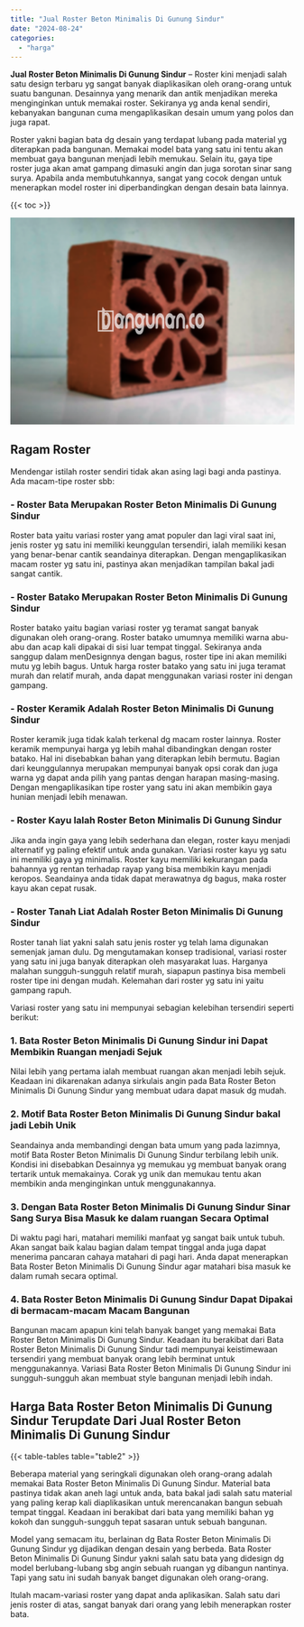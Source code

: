 ```yaml
---
title: "Jual Roster Beton Minimalis Di Gunung Sindur"
date: "2024-08-24"
categories: 
  - "harga"
---
```


**Jual Roster Beton Minimalis Di Gunung Sindur** – Roster kini menjadi salah satu design terbaru yg sangat banyak diaplikasikan oleh orang-orang untuk suatu bangunan. Desainnya yang menarik dan antik menjadikan mereka menginginkan untuk memakai roster. Sekiranya yg anda kenal sendiri, kebanyakan bangunan cuma mengaplikasikan desain umum yang polos dan juga rapat.

Roster yakni bagian bata dg desain yang terdapat lubang pada material yg diterapkan pada bangunan. Memakai model bata yang satu ini tentu akan membuat gaya bangunan menjadi lebih memukau. Selain itu, gaya tipe roster juga akan amat gampang dimasuki angin dan juga sorotan sinar sang surya. Apabila anda membutuhkannya, sangat yang cocok dengan untuk menerapkan model roster ini diperbandingkan dengan desain bata lainnya.

{{< toc >}}

![Jual Roster Beton Minimalis Di Gunung Sindur](/images/bata-roster-minimalis-27.png)

## Ragam Roster

Mendengar istilah roster sendiri tidak akan asing lagi bagi anda pastinya. Ada macam-tipe roster sbb:

### \- Roster Bata Merupakan Roster Beton Minimalis Di Gunung Sindur

Roster bata yaitu variasi roster yang amat populer dan lagi viral saat ini, jenis roster yg satu ini memiliki keunggulan tersendiri, ialah memiliki kesan yang benar-benar cantik seandainya diterapkan. Dengan mengaplikasikan macam roster yg satu ini, pastinya akan menjadikan tampilan bakal jadi sangat cantik.

### \- Roster Batako Merupakan Roster Beton Minimalis Di Gunung Sindur

Roster batako yaitu bagian variasi roster yg teramat sangat banyak digunakan oleh orang-orang. Roster batako umumnya memiliki warna abu-abu dan acap kali dipakai di sisi luar tempat tinggal. Sekiranya anda sanggup dalam menDesignnya dengan bagus, roster tipe ini akan memiliki mutu yg lebih bagus. Untuk harga roster batako yang satu ini juga teramat murah dan relatif murah, anda dapat menggunakan variasi roster ini dengan gampang.

### \- Roster Keramik Adalah Roster Beton Minimalis Di Gunung Sindur

Roster keramik juga tidak kalah terkenal dg macam roster lainnya. Roster keramik mempunyai harga yg lebih mahal dibandingkan dengan roster batako. Hal ini disebabkan bahan yang diterapkan lebih bermutu. Bagian dari keunggulannya merupakan mempunyai banyak opsi corak dan juga warna yg dapat anda pilih yang pantas dengan harapan masing-masing. Dengan mengaplikasikan tipe roster yang satu ini akan membikin gaya hunian menjadi lebih menawan.

### \- Roster Kayu Ialah Roster Beton Minimalis Di Gunung Sindur

Jika anda ingin gaya yang lebih sederhana dan elegan, roster kayu menjadi alternatif yg paling efektif untuk anda gunakan. Variasi roster kayu yg satu ini memiliki gaya yg minimalis. Roster kayu memiliki kekurangan pada bahannya yg rentan terhadap rayap yang bisa membikin kayu menjadi keropos. Seandainya anda tidak dapat merawatnya dg bagus, maka roster kayu akan cepat rusak.

### \- Roster Tanah Liat Adalah Roster Beton Minimalis Di Gunung Sindur

Roster tanah liat yakni salah satu jenis roster yg telah lama digunakan semenjak jaman dulu. Dg mengutamakan konsep tradisional, variasi roster yang satu ini juga banyak diterapkan oleh masyarakat luas. Harganya malahan sungguh-sungguh relatif murah, siapapun pastinya bisa membeli roster tipe ini dengan mudah. Kelemahan dari roster yg satu ini yaitu gampang rapuh.

Variasi roster yang satu ini mempunyai sebagian kelebihan tersendiri seperti berikut:

### 1\. Bata Roster Beton Minimalis Di Gunung Sindur ini Dapat Membikin Ruangan menjadi Sejuk

Nilai lebih yang pertama ialah membuat ruangan akan menjadi lebih sejuk. Keadaan ini dikarenakan adanya sirkulais angin pada Bata Roster Beton Minimalis Di Gunung Sindur yang membuat udara dapat masuk dg mudah.

### 2\. Motif Bata Roster Beton Minimalis Di Gunung Sindur bakal jadi Lebih Unik

Seandainya anda membandingi dengan bata umum yang pada lazimnya, motif Bata Roster Beton Minimalis Di Gunung Sindur terbilang lebih unik. Kondisi ini disebabkan Desainnya yg memukau yg membuat banyak orang tertarik untuk memakainya. Corak yg unik dan memukau tentu akan membikin anda menginginkan untuk menggunakannya.

### 3\. Dengan Bata Roster Beton Minimalis Di Gunung Sindur Sinar Sang Surya Bisa Masuk ke dalam ruangan Secara Optimal

Di waktu pagi hari, matahari memiliki manfaat yg sangat baik untuk tubuh. Akan sangat baik kalau bagian dalam tempat tinggal anda juga dapat menerima pancaran cahaya matahari di pagi hari. Anda dapat menerapkan Bata Roster Beton Minimalis Di Gunung Sindur agar matahari bisa masuk ke dalam rumah secara optimal.

### 4\. Bata Roster Beton Minimalis Di Gunung Sindur Dapat Dipakai di bermacam-macam Macam Bangunan

Bangunan macam apapun kini telah banyak banget yang memakai Bata Roster Beton Minimalis Di Gunung Sindur. Keadaan itu berakibat dari Bata Roster Beton Minimalis Di Gunung Sindur tadi mempunyai keistimewaan tersendiri yang membuat banyak orang lebih berminat untuk menggunakannya. Variasi Bata Roster Beton Minimalis Di Gunung Sindur ini sungguh-sungguh akan membuat style bangunan menjadi lebih indah.

## Harga Bata Roster Beton Minimalis Di Gunung Sindur Terupdate Dari Jual Roster Beton Minimalis Di Gunung Sindur

{{< table-tables table="table2" >}}

Beberapa material yang seringkali digunakan oleh orang-orang adalah memakai Bata Roster Beton Minimalis Di Gunung Sindur. Material bata pastinya tidak akan aneh lagi untuk anda, bata bakal jadi salah satu material yang paling kerap kali diaplikasikan untuk merencanakan bangun sebuah tempat tinggal. Keadaan ini berakibat dari bata yang memiliki bahan yg kokoh dan sungguh-sungguh tepat sasaran untuk sebuah bangunan.

Model yang semacam itu, berlainan dg Bata Roster Beton Minimalis Di Gunung Sindur yg dijadikan dengan desain yang berbeda. Bata Roster Beton Minimalis Di Gunung Sindur yakni salah satu bata yang didesign dg model berlubang-lubang sbg angin sebuah ruangan yg dibangun nantinya. Tapi yang satu ini sudah banyak banget digunakan oleh orang-orang.

Itulah macam-variasi roster yang dapat anda aplikasikan. Salah satu dari jenis roster di atas, sangat banyak dari orang yang lebih menerapkan roster bata.
